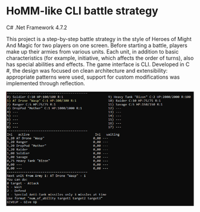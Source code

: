 # HoMM-like CLI battle strategy

С# .Net Framework 4.7.2

This project is a step-by-step battle strategy in the style of Heroes of Might And Magic for two players on one screen. Before starting a battle, players make up their armies from various units. Each unit, in addition to basic characteristics (for example, initiative, which affects the order of turns), also has special abilities and effects.
The game interface is CLI. Developed in C #, the design was focused on clean architecture and extensibility: appropriate patterns were used, support for custom modifications was implemented through reflection.

![screenshot](/image1.png)
